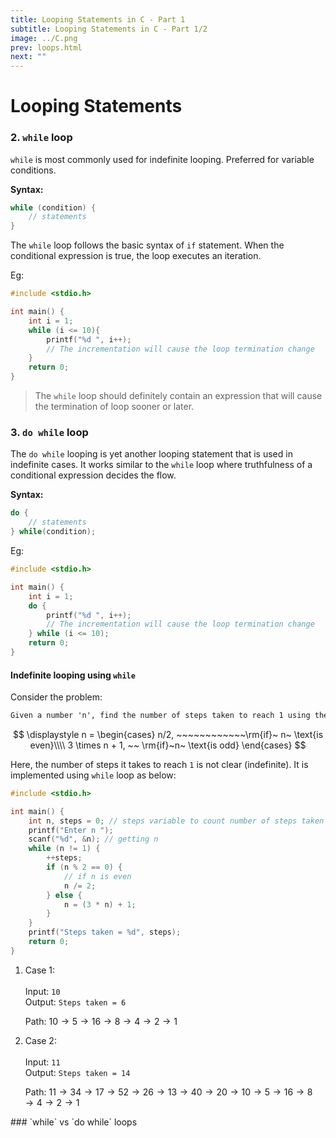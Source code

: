 ```yaml
---
title: Looping Statements in C - Part 1
subtitle: Looping Statements in C - Part 1/2
image: ../C.png
prev: loops.html
next: ""
---
```


# Looping Statements

### 2. `while` loop

`while` is most commonly used for indefinite looping. Preferred for variable conditions.

**Syntax:**

```c
while (condition) {
    // statements
}
```

The `while` loop follows the basic syntax of `if` statement. When the conditional expression is true, the loop executes an iteration.

Eg:

```c
#include <stdio.h>

int main() {
    int i = 1;
    while (i <= 10){
        printf("%d ", i++);
        // The incrementation will cause the loop termination change
    }
    return 0;
}
```

> The `while` loop should definitely contain an expression that will cause the termination of loop sooner or later.

### 3. `do while` loop

The `do while` looping is yet another looping statement that is used in indefinite cases. It works similar to the `while` loop where truthfulness of a conditional expression decides the flow.

**Syntax:**

```c
do {
    // statements
} while(condition);
```

Eg:

```c
#include <stdio.h>

int main() {
    int i = 1;
    do {
        printf("%d ", i++);
        // The incrementation will cause the loop termination change
    } while (i <= 10);
    return 0;
}
```

#### Indefinite looping using `while`

Consider the problem:

```txt
Given a number 'n', find the number of steps taken to reach 1 using the following function:
```

$$
\displaystyle
n =
\begin{cases}
n/2, ~~~~~~~~~~~~\rm{if}~ n~ \text{is even}\\\\
3 \times n + 1, ~~ \rm{if}~n~ \text{is odd}
\end{cases}
$$

Here, the number of steps it takes to reach `1` is not clear (indefinite).
It is implemented using `while` loop as below:

```c
#include <stdio.h>

int main() {
    int n, steps = 0; // steps variable to count number of steps taken
    printf("Enter n ");
    scanf("%d", &n); // getting n
    while (n != 1) {
        ++steps;
        if (n % 2 == 0) {
            // if n is even
            n /= 2;
        } else {
            n = (3 * n) + 1;
        }
    }
    printf("Steps taken = %d", steps);
    return 0;
}
```

<ol>
<li>Case 1:
<br><br>
Input: <code>10</code><br>
Output: <code>Steps taken = 6</code><br>

Path: $10 \rightarrow 5 \rightarrow 16 \rightarrow 8 \rightarrow 4 \rightarrow 2 \rightarrow 1$

</li>
<li> Case 2:
<br><br>
Input: <code>11</code><br>
Output: <code>Steps taken = 14</code><br>

Path: $11 \rightarrow 34 \rightarrow 17 \rightarrow 52 \rightarrow 26 \rightarrow 13 \rightarrow 40 \rightarrow 20 \rightarrow 10 \rightarrow 5 \rightarrow 16 \rightarrow 8 \rightarrow 4 \rightarrow 2 \rightarrow 1$

</li>
</ol>
### `while` vs `do while` loops
